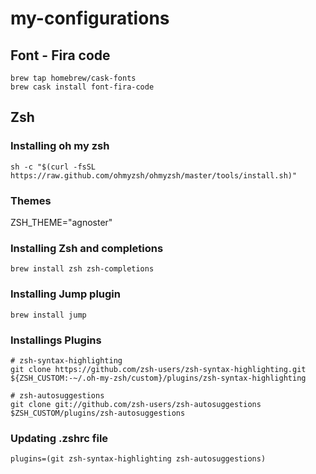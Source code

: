 # my-configurations

## Font - Fira code

```
brew tap homebrew/cask-fonts
brew cask install font-fira-code
```

## Zsh

### Installing oh my zsh
```
sh -c "$(curl -fsSL https://raw.github.com/ohmyzsh/ohmyzsh/master/tools/install.sh)"
```

### Themes

ZSH_THEME="agnoster"

### Installing Zsh and completions
```
brew install zsh zsh-completions
```

### Installing Jump plugin
```
brew install jump
```


### Installings Plugins
```
# zsh-syntax-highlighting
git clone https://github.com/zsh-users/zsh-syntax-highlighting.git ${ZSH_CUSTOM:-~/.oh-my-zsh/custom}/plugins/zsh-syntax-highlighting

# zsh-autosuggestions
git clone git://github.com/zsh-users/zsh-autosuggestions $ZSH_CUSTOM/plugins/zsh-autosuggestions
```

### Updating .zshrc file
`plugins=(git zsh-syntax-highlighting zsh-autosuggestions)`
